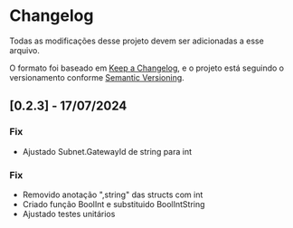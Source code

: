 # Changelog

Todas as modificações desse projeto devem ser adicionadas a esse arquivo.

O formato foi baseado em [Keep a Changelog](https://keepachangelog.com/en/1.0.0/),
e o projeto está seguindo o versionamento conforme [Semantic Versioning](https://semver.org/spec/v2.0.0.html).


## [0.2.3] - 17/07/2024

### Fix

- Ajustado Subnet.GatewayId de string para int

### Fix

- Removido anotação ",string" das structs com int
- Criado função BoolInt e substituido BoolIntString
- Ajustado testes unitários
